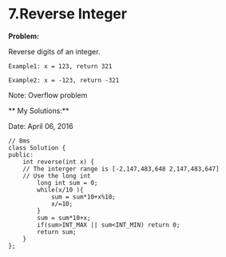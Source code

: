 # 7.Reverse Integer

**Problem:**

Reverse digits of an integer.

    Example1: x = 123, return 321

    Example2: x = -123, return -321 
    
Note: Overflow problem

** My Solutions:**

Date: April 06, 2016


    // 8ms
    class Solution {
    public:
        int reverse(int x) {
        // The interger range is [-2,147,483,648 2,147,483,647]
        // Use the long int 
            long int sum = 0;
            while(x/10 ){
                sum = sum*10+x%10;
                x/=10;
            }
            sum = sum*10+x;
            if(sum>INT_MAX || sum<INT_MIN) return 0;
            return sum;
        }
    };

